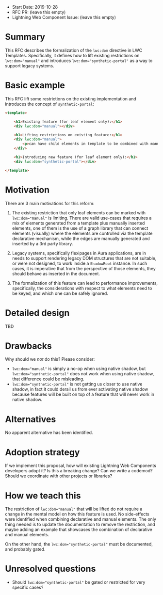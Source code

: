 - Start Date: 2019-10-28
- RFC PR: (leave this empty)
- Lightning Web Component Issue: (leave this empty)

# Summary

This RFC describes the formalization of the `lwc:dom` directive in LWC Templates. Specifically, it defines how to lift existing restrictions on `lwc:dom="manual"` and introduces `lwc:dom="synthetic-portal"` as a way to support legacy systems.

# Basic example

This RFC lift some restrictions on the existing implementation and introduces the concept of `synthetic-portal`:

```HTML
<template>

    <h1>Existing feature (for leaf element only):</h1>
    <div lwc:dom="manual"></div>

    <h1>Lifting restrictions on existing feature:</h1>
    <div lwc:dom="manual">
        <p>can have child elements in template to be combined with manually inserted nodes</p>
    </div>

    <h1>Introducing new feature (for leaf element only):</h1>
    <div lwc:dom="synthetic-portal"></div>

</template>
```

# Motivation

There are 3 main motivations for this reform:

1. The existing restriction that only leaf elements can be marked with `lwc:dom="manual"` is limiting. There are valid use-cases that requires a mix of elements generated from a template plus manually inserted elements, one of them is the use of a graph library that can connect elements (visually) where the elements are controlled via the template declarative mechanism, while the edges are manually generated and inserted by a 3rd party library.

2. Legacy systems, specifically flexipages in Aura applications, are in needs to support rendering legacy DOM structures that are not suitable, or were not designed, to work inside a `ShadowRoot` instance. In such cases, it is imperative that from the perspective of those elements, they should behave as inserted in the document. 

3. The formalization of this feature can lead to performance improvements, specifically, the considerations with respect to what elements need to be keyed, and which one can be safely ignored.

# Detailed design

TBD

# Drawbacks

Why should we *not* do this? Please consider:

- `lwc:dom="manual"` is simply a no-op when using native shadow, but `lwc:dom="synthetic-portal"` does not work when using native shadow, that difference could be misleading.
- `lwc:dom="synthetic-portal"` is not getting us closer to use native shadow, in fact it could derail us from ever activating native shadow because features will be built on top of a feature that will never work in native shadow.

# Alternatives

No apparent alternative has been identified.

# Adoption strategy

If we implement this proposal, how will existing Lightning Web Components developers adopt it? Is
this a breaking change? Can we write a codemod? Should we coordinate with
other projects or libraries?

# How we teach this

The restriction of `lwc:dom="manual"` that will be lifted do not require a change in the mental model on how this feature is used. No side-effects were identified when combining declarative and manual elements. The only thing needed is to update the documentation to remove the restriction, and maybe adding an example that showcases the combination of declarative and manual elements.

On the other hand, the `lwc:dom="synthetic-portal"` must be documented, and probably gated.

# Unresolved questions

* Should `lwc:dom="synthetic-portal"` be gated or restricted for very specific cases?
